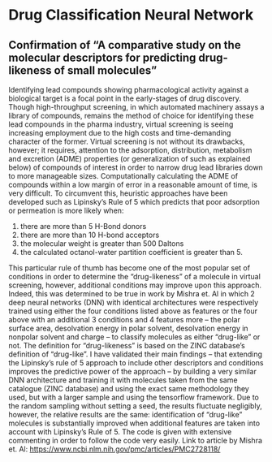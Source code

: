 # Drug Classification Neural Network

## Confirmation of “A comparative study on the molecular descriptors for predicting drug-likeness of small molecules”

Identifying lead compounds showing pharmacological activity against a biological target is a focal point in the early-stages of drug discovery. Though high-throughput screening, in which automated machinery assays a library of compounds, remains the method of choice for identifying these lead compounds in the pharma industry, virtual screening is seeing increasing employment due to the high costs and time-demanding character of the former. Virtual screening is not without its drawbacks, however; it requires, attention to the adsorption, distribution, metabolism and excretion (ADME) properties (or generalization of such as explained below) of compounds of interest in order to narrow drug lead libraries down to more manageable sizes. 
Computationally calculating the ADME of compounds within a low margin of error in a reasonable amount of time, is very difficult.  To circumvent this, heuristic approaches have been developed such as Lipinsky’s Rule of 5 which predicts that poor adsorption or permeation is more likely when:
1. there are more than 5 H-Bond donors
2. there are more than 10 H-bond acceptors
3. the molecular weight is greater than 500 Daltons
4. the calculated octanol-water partition coefficient is greater than 5.

This particular rule of thumb has become one of the most popular set of conditions in order to determine the “drug-likeness” of a molecule in virtual screening, however, additional conditions may improve upon this approach. Indeed, this was determined to be true in work by Mishra et. Al in which 2 deep neural networks (DNN) with identical architectures were respectively trained using either the four conditions listed above as features or the four above with an additional 3 conditions and 4 features more – the polar surface area, desolvation energy in polar solvent, desolvation energy in nonpolar solvent and charge – to classify molecules as either “drug-like” or not. The definition for “drug-likeness” is based on the ZINC database’s definition of “drug-like”.
I have validated their main findings – that extending the Lipinsky’s rule of 5 approach to include other descriptors and conditions improves the predictive power of the approach – by building a very similar DNN architecture and training it with molecules taken from the same catalogue (ZINC database) and using the exact same methodology they used, but with a larger sample and using the tensorflow framework. Due to the random sampling without setting a seed, the results fluctuate negligibly, however, the relative results are the same: identification of “drug-like” molecules is substantially improved when additional features are taken into account with Lipinsky’s Rule of 5. 
The code is given with extensive commenting in order to follow the code very easily.
Link to article by Mishra et. Al: 
https://www.ncbi.nlm.nih.gov/pmc/articles/PMC2728118/
